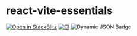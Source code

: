 # react-vite-essentials

[![Open in StackBlitz](https://developer.stackblitz.com/img/open_in_stackblitz_small.svg)](https://stackblitz.com/fork/github/jihnma/react-vite-essentials?file=src%2Fapp.tsx)
[![CI](https://github.com/jihnma/react-vite-essentials/actions/workflows/ci.yml/badge.svg)](https://github.com/jihnma/react-vite-essentials/actions/workflows/ci.yml)
![Dynamic JSON Badge](https://img.shields.io/badge/dynamic/json?url=https%3A%2F%2Fgithub.com%2Fjihnma%2Freact-vite-essentials%2Fraw%2Fmain%2Fpackage.json&query=%24.dependencies.react&style=flat-square&logo=react&logoColor=087ea4&label=react&labelColor=ffffff&color=087ea4)
